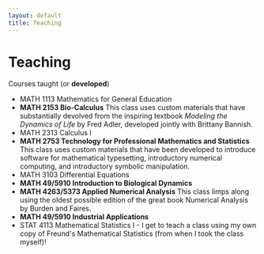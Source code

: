 ```yaml
---
layout: default
title: Teaching
---
```

# Teaching

Courses taught (or **developed**)
* MATH 1113 Mathematics for General Education
* **MATH 2153 Bio-Calculus** This class uses custom materials that have substantially devolved from the inspiring textbook _Modeling the Dynamics of Life_ by Fred Adler, developed jointly with Brittany Bannish.
* MATH 2313 Calculus I
* **MATH 2753 Technology for Professional Mathematics and Statistics** This class uses custom materials that have been developed to introduce software for mathematical typesetting, introductory numerical computing, and introductory symbolic manipulation.
* MATH 3103 Differential Equations
* **MATH 49/5910 Introduction to Biological Dynamics**
* **MATH 4263/5373 Applied Numerical Analysis** This class limps along using the oldest possible edition of the great book Numerical Analysis by Burden and Faires.
* **MATH 49/5910 Industrial Applications**
* STAT 4113 Mathematical Statistics I - I get to teach a class using my own copy of Freund's Mathematical Statistics (from when I took the class myself)!